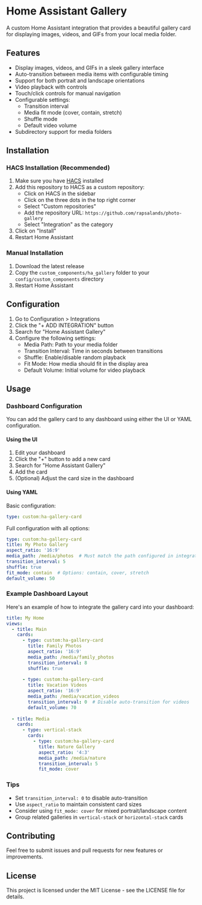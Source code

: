 # Home Assistant Gallery

A custom Home Assistant integration that provides a beautiful gallery card for displaying images, videos, and GIFs from your local media folder.

## Features

- Display images, videos, and GIFs in a sleek gallery interface
- Auto-transition between media items with configurable timing
- Support for both portrait and landscape orientations
- Video playback with controls
- Touch/click controls for manual navigation
- Configurable settings:
  - Transition interval
  - Media fit mode (cover, contain, stretch)
  - Shuffle mode
  - Default video volume
- Subdirectory support for media folders

## Installation

### HACS Installation (Recommended)

1. Make sure you have [HACS](https://hacs.xyz/) installed
2. Add this repository to HACS as a custom repository:
   - Click on HACS in the sidebar
   - Click on the three dots in the top right corner
   - Select "Custom repositories"
   - Add the repository URL: `https://github.com/rapsalands/photo-gallery`
   - Select "Integration" as the category
3. Click on "Install"
4. Restart Home Assistant

### Manual Installation

1. Download the latest release
2. Copy the `custom_components/ha_gallery` folder to your `config/custom_components` directory
3. Restart Home Assistant

## Configuration

1. Go to Configuration > Integrations
2. Click the "+ ADD INTEGRATION" button
3. Search for "Home Assistant Gallery"
4. Configure the following settings:
   - Media Path: Path to your media folder
   - Transition Interval: Time in seconds between transitions
   - Shuffle: Enable/disable random playback
   - Fit Mode: How media should fit in the display area
   - Default Volume: Initial volume for video playback

## Usage

### Dashboard Configuration

You can add the gallery card to any dashboard using either the UI or YAML configuration.

#### Using the UI
1. Edit your dashboard
2. Click the "+" button to add a new card
3. Search for "Home Assistant Gallery"
4. Add the card
5. (Optional) Adjust the card size in the dashboard

#### Using YAML

Basic configuration:
```yaml
type: custom:ha-gallery-card
```

Full configuration with all options:
```yaml
type: custom:ha-gallery-card
title: My Photo Gallery
aspect_ratio: '16:9'
media_path: /media/photos  # Must match the path configured in integration
transition_interval: 5
shuffle: true
fit_mode: contain  # Options: contain, cover, stretch
default_volume: 50
```

### Example Dashboard Layout

Here's an example of how to integrate the gallery card into your dashboard:

```yaml
title: My Home
views:
  - title: Main
    cards:
      - type: custom:ha-gallery-card
        title: Family Photos
        aspect_ratio: '16:9'
        media_path: /media/family_photos
        transition_interval: 8
        shuffle: true
        
      - type: custom:ha-gallery-card
        title: Vacation Videos
        aspect_ratio: '16:9'
        media_path: /media/vacation_videos
        transition_interval: 0  # Disable auto-transition for videos
        default_volume: 70
        
  - title: Media
    cards:
      - type: vertical-stack
        cards:
          - type: custom:ha-gallery-card
            title: Nature Gallery
            aspect_ratio: '4:3'
            media_path: /media/nature
            transition_interval: 5
            fit_mode: cover
```

### Tips
- Set `transition_interval: 0` to disable auto-transition
- Use `aspect_ratio` to maintain consistent card sizes
- Consider using `fit_mode: cover` for mixed portrait/landscape content
- Group related galleries in `vertical-stack` or `horizontal-stack` cards

## Contributing

Feel free to submit issues and pull requests for new features or improvements.

## License

This project is licensed under the MIT License - see the LICENSE file for details.
